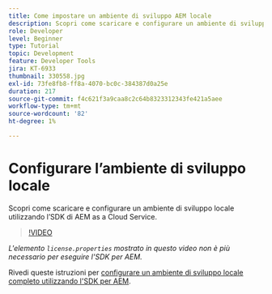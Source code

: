 ```yaml
---
title: Come impostare un ambiente di sviluppo AEM locale
description: Scopri come scaricare e configurare un ambiente di sviluppo locale utilizzando l’SDK di AEM as a Cloud Service.
role: Developer
level: Beginner
type: Tutorial
topic: Development
feature: Developer Tools
jira: KT-6933
thumbnail: 330558.jpg
exl-id: 73fe8fb8-ff8a-4070-bc0c-384387d0a25e
duration: 217
source-git-commit: f4c621f3a9caa8c2c64b8323312343fe421a5aee
workflow-type: tm+mt
source-wordcount: '82'
ht-degree: 1%

---
```


# Configurare l’ambiente di sviluppo locale

Scopri come scaricare e configurare un ambiente di sviluppo locale utilizzando l’SDK di AEM as a Cloud Service.

>[!VIDEO](https://video.tv.adobe.com/v/345881?quality=12&learn=on&captions=ita)

_L&#39;elemento `license.properties` mostrato in questo video non è più necessario per eseguire l&#39;SDK per AEM._

Rivedi queste istruzioni per [configurare un ambiente di sviluppo locale completo utilizzando l&#39;SDK per AEM](https://experienceleague.adobe.com/docs/experience-manager-learn/cloud-service/local-development-environment-set-up/overview.html?lang=it).
